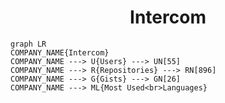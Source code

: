 <h1 align="center">Intercom</h1>

```mermaid
graph LR
COMPANY_NAME{Intercom}
COMPANY_NAME ---> U{Users} ---> UN[55]
COMPANY_NAME ---> R{Repositories} ---> RN[896]
COMPANY_NAME ---> G{Gists} ---> GN[26]
COMPANY_NAME ---> ML{Most Used<br>Languages}
```
